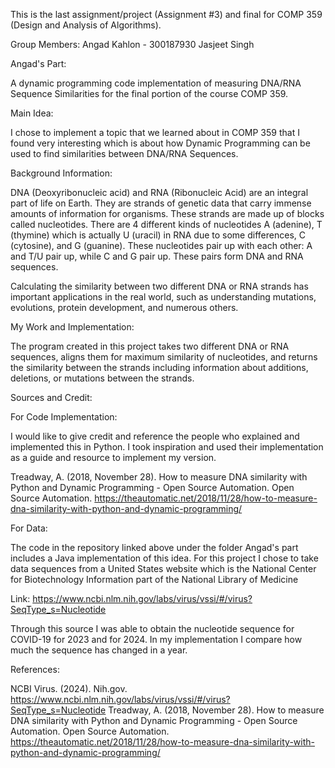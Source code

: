 This is the last assignment/project (Assignment #3) and final for COMP 359 (Design and Analysis of Algorithms).

Group Members:
Angad Kahlon - 300187930
Jasjeet Singh

Angad's Part:

A dynamic programming code implementation of measuring DNA/RNA Sequence Similarities for the final portion of the course COMP 359.

Main Idea: 

I chose to implement a topic that we learned about in COMP 359 that I found very interesting which is about how Dynamic Programming can be used to find similarities between DNA/RNA Sequences. 

Background Information:

DNA (Deoxyribonucleic acid) and RNA (Ribonucleic Acid) are an integral part of life on Earth. They are strands of genetic data that carry immense amounts of information for organisms. These strands are made up of blocks called nucleotides. There are 4 different kinds of nucleotides A (adenine), T (thymine) which is actually U (uracil) in RNA due to some differences, C (cytosine), and G (guanine). These nucleotides pair up with each other: A and T/U pair up, while C and G pair up. These pairs form DNA and RNA sequences.

Calculating the similarity between two different DNA or RNA strands has important applications in the real world, such as understanding mutations, evolutions, protein development, and numerous others.

My Work and Implementation:

The program created in this project takes two different DNA or RNA sequences, aligns them for maximum similarity of nucleotides, and returns the similarity between the strands including information about additions, deletions, or mutations between the strands.
 
Sources and Credit:

For Code Implementation: 

I would like to give credit and reference the people who explained and implemented this in Python. I took inspiration and used their implementation as a guide and resource to implement my version.

Treadway, A. (2018, November 28). How to measure DNA similarity with Python and Dynamic Programming - Open Source Automation. Open Source Automation. https://theautomatic.net/2018/11/28/how-to-measure-dna-similarity-with-python-and-dynamic-programming/ 

For Data:

The code in the repository linked above under the folder Angad's part includes a Java implementation of this idea. For this project I chose to take data sequences from a United States website which is the National Center for Biotechnology Information part of the National Library of Medicine

Link: https://www.ncbi.nlm.nih.gov/labs/virus/vssi/#/virus?SeqType_s=Nucleotide 

Through this source I was able to obtain the nucleotide sequence for COVID-19 for 2023 and for 2024. In my implementation I compare how much the sequence has changed in a year.

References:

NCBI Virus. (2024). Nih.gov. https://www.ncbi.nlm.nih.gov/labs/virus/vssi/#/virus?SeqType_s=Nucleotide
Treadway, A. (2018, November 28). How to measure DNA similarity with Python and Dynamic Programming - Open Source Automation. Open Source Automation. https://theautomatic.net/2018/11/28/how-to-measure-dna-similarity-with-python-and-dynamic-programming/ 

